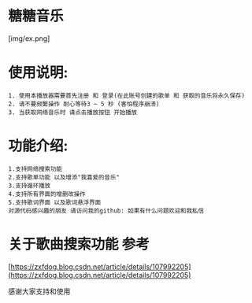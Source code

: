 
# 糖糖音乐
[img/ex.png]
# 使用说明:
    1. 使用本播放器需要首先注册 和 登录(在此账号创建的歌单 和 获取的音乐将永久保存)
    2. 请不要频繁操作 耐心等待3 ~ 5 秒 (害怕程序崩溃)
    3. 当获取网络音乐时 请点击播放按钮 开始播放 
# 功能介绍:
    1.支持网络搜索功能
    2.支持歌单功能 以及增添"我喜爱的音乐"
    3.支持循环播放
    4.支持所有界面的增删改操作
    5.支持歌词界面 以及歌词悬浮界面
    对源代码感兴趣的朋友 请访问我的github: 如果有什么问题欢迎和我私信
# 关于歌曲搜索功能 参考
[https://zxfdog.blog.csdn.net/article/details/107992205](https://zxfdog.blog.csdn.net/article/details/107992205)
    
感谢大家支持和使用
